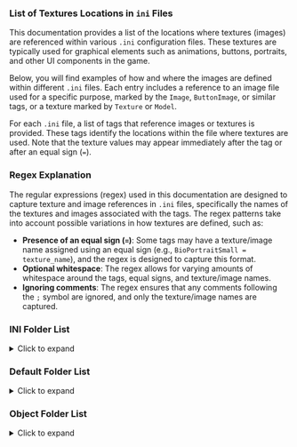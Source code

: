 ### List of Textures Locations in `ini` Files

This documentation provides a list of the locations where textures (images) are referenced within
various `.ini` configuration files. These textures are typically used for graphical elements such as
animations, buttons, portraits, and other UI components in the game.

Below, you will find examples of how and where the images are defined within different `.ini` files.
Each entry includes a reference to an image file used for a specific purpose, marked by
the `Image`, `ButtonImage`, or similar tags, or a texture marked by `Texture` or `Model`.

For each `.ini` file, a list of tags that reference images or textures is provided. These tags identify
the locations within the file where textures are used. Note that the texture values may appear immediately
after the tag or after an equal sign (`=`).

### Regex Explanation

The regular expressions (regex) used in this documentation are designed to capture texture
and image references in `.ini` files, specifically the names of the textures and images associated with the tags.
The regex patterns take into account possible variations in how textures are defined, such as:

- **Presence of an equal sign (`=`)**: Some tags may have a texture/image name assigned using an equal 
  sign (e.g., `BioPortraitSmall = texture_name`), and the regex is designed to capture this format.
- **Optional whitespace**: The regex allows for varying amounts of whitespace around the tags,
  equal signs, and texture/image names.
- **Ignoring comments**: The regex ensures that any comments following the `;` symbol are ignored, 
  and only the texture/image names are captured.

### INI Folder List

<details>
  <summary>Click to expand</summary>

File: `Animation2D.ini` <br>
Tags: `Image` (image) <br>
Regex Expression (Image): `^\s*Image\s*(?:=\s*([^\s;]+))?\s*(?:;.*)?$`

---
File: `ChallengeMode.ini` <br>
Tags: `BioPortraitSmall` (image), `BioPortraitLarge` (image), `DefeatedImage` (image), `VictoriousImage` (image) <br>
Regex Expression (Image): `^\s*(BioPortraitSmall|BioPortraitLarge|DefeatedImage|VictoriousImage)\s*(?:=\s*([^\s;]+))?\s*(?:;.*)?$`

---
File: `CommandButton.ini` <br>
Tags: `ButtonImage` (image) <br>
Regex Expression (Image): `^\s*ButtonImage\s*(?:=\s*([^\s;]+))?\s*(?:;.*)?$`


File: `ControlBarScheme.ini` <br>
Tags: 3 types of tags:
1. **Tags without images**:  
   The following tags do not specify images.
   ```
   side value ; no image
   GenBarButtonIn value ; no image
   GenBarButtonOn value ; no image
   ```

2. **Tags with images**:  
   Tags with string value in one word and not numbers only represent images.  
   ```
   GenBarButtonIn SNBarButtonGen2IN ; image
   ```

3. **Tags without images**:  
   Tags containing multiple words or numbers only or no value represent no images. 
   ```
   ButtonBorderSystemColor R:207 G:195 B:2 A:255 ; no image
   ScreenCreationRes X:800 Y:600 ; no image
   Layer 4 ; no image
   tag ; no image
   ```
   
Regex Expression (Image): `^\s*(?!(?:ControlBarScheme|Side|GenBarButtonIn|GenBarButtonOn)\b)(\S+)\s+([^\s;]+)\s*(?:;.*)?$`

---
File: `Crate.ini` <br>
Tags: `Model` (w3d model file) <br>
Regex Expression (model): `^\s*Model\s*(?:=\s*)?(\S+)\s*(?:;.*)?$`

---
File: `GameData.ini` <br>
Tags: `MoveHintName` (W3D model file) <br>
Regex Expression (model): `^\s*MoveHintName\s*(?:=\s*)?(\S+)\s*(?:;.*)?$`

---
File: `InGameUI.ini` <br>
Tags: `Texture` (texture file) <br>
Regex Expression (Texture): `^\s*Texture\s*(?:=\s*)?(\S+)\s*(?:;.*)?$`

---
File: `Mouse.ini` <br>
Tags: `Image` (image), `Texture` (texture file) <br>
Regex Expression (Image): `^\s*Image\s*(?:=\s*)?([^\s;]+)\s*(?:;.*)?$` <br>
Regex Expression (Texture): `^\s*Texture\s*(?:=\s*)?([^\s;]+)\s*(?:;.*)?$`

---
File: `ObjectCreationList.ini` <br>
Tags: `ModelNames` (multple w3d model file), `Texture` (texture file) <br>
Regex Expression (Texture): `^\s*Texture\s*(?:=\s*)?((?:[^\s;]+\s*)+)(?:;.*)?$`
Regex Expression (Model): `^\s*ModelNames\s*(?:=\s*)?((?:[^\s;]+\s*)+)(?:;.*)?$`

---
File: `ParticleSystem.ini` <br>
Tags: `ParticleName` (texture file with extension) <br>
Regex Expression (Texture): `^\s*ParticleName\s*(?:=\s*)?([^.\s;]+)(?:\.[^\s;]+)?\s*(?:;.*)?$`

---
File: `PlayerTemplate.ini` <br>
Tags: `ScoreScreenImage` (image), `LoadScreenImage` (image), `GeneralImage` (image), `FlagWaterMark` (image),
`EnabledImage` (image), `SideIconImage` (image), `MedallionRegular` (image), `MedallionHilite` (image), `MedallionSelect` (image) <br>
Regex Expression (Image): `^\s*(ScoreScreenImage|LoadScreenImage|GeneralImage|FlagWaterMark|EnabledImage|SideIconImage|MedallionRegular|MedallionHilite|MedallionSelect)\s*(?:=\s*)?([^\s;]+)\s*(?:;.*)?$`

---
File: `Roads.ini` <br>
Tags: `Texture` (texture file with extension), `TextureDamaged` (texture file with extension),
`TextureReallyDamaged` (texture file with extension), `TextureBroken` (texture file with extension),
`BridgeModelName` (w3d model file), `BridgeModelNameDamaged` (w3d model file),
`BridgeModelNameReallyDamaged` (w3d model file), `BridgeModelNameBroken` (w3d model file) <br>
Regex Expression (Texture): `^\s*(Texture|TextureDamaged|TextureReallyDamaged|TextureBroken)\s*(?:=\s*)?([^.\s;]+)(?:\.[^\s;]+)?\s*(?:;.*)?$`
Regex Expression (Model): `^\s*(BridgeModelName|BridgeModelNameDamaged|BridgeModelNameReallyDamaged|BridgeModelNameBroken)\s*(?:=\s*)?(\S+)\s*(?:;.*)?$`

---
File: `Terrain.ini` <br>
Tags: `Texture` (texture file with extension) <br>
Regex Expression (Texture): `^\s*Texture\s*(?:=\s*)?([^.\s;]+)(?:\.[^\s;]+)?\s*(?:;.*)?$`

---
File: `Upgrade.ini` <br>
Tags: `ButtonImage` (image) <br>
Regex Expression (Image): `^\s*ButtonImage\s*(?:=\s*)?([^\s;]+)\s*(?:;.*)?$`

---
File: `Water.ini` <br>
Tags: `SkyTexture` (texture file with extension), `WaterTexture` (texture file with extension), `StandingWaterTexture` (texture file with extension) <br>
Regex Expression (Texture): `^\s*(SkyTexture|WaterTexture|StandingWaterTexture)\s*(?:=\s*)?([^.\s;]+)(?:\.[^\s;]+)?\s*(?:;.*)?$`

---
File: `Weather.ini` <br>
Tags: `SnowTexture` (texture file with extension) <br>
Regex Expression (Texture): `^\s*SnowTexture\s*(?:=\s*)?([^.\s;]+)(?:\.[^\s;]+)?\s*(?:;.*)?$`

</details>

### Default Folder List

<details>
  <summary>Click to expand</summary>

File: `Default/ControlBarScheme.ini` <br>
Regex Expression (Image): `^\s*(?!(?:ControlBarScheme|Side|GenBarButtonIn|GenBarButtonOn)\b)(\S+)\s+([^\s;]+)\s*(?:;.*)?$`

---
File: `Upgrade.ini` <br>
Tags: `ButtonImage` (image) <br>
Regex Expression (Image): `^\s*ButtonImage\s*(?:=\s*)?([^\s;]+)\s*(?:;.*)?$`


</details>

### Object Folder List

<details>
  <summary>Click to expand</summary>

All the ini files in the Object folder have the same tags. <br>
Tags: `Texture` (texture file with or without extension), `Model` (w3d model file),
      `TrackMarks` (texture file with extension), `ShadowI` (texture file)
      `Animation` ([w3d_model_file].[w3d_model_file]), `IdleAnimation` ([w3d_model_file].[w3d_model_file]),
      `SelectPortrait` (image), `ButtonImage` (image) <br>

Regex Expression (Image): `^\s*(SelectPortrait|ButtonImage)\s*(?:=\s*)?([^\s;]+)\s*(?:;.*)?$` <br>
Regex Expression (Texture): `^\s*(Texture|TrackMarks|ShadowTexture)\s*(?:=\s*)?([^.\s;]+)(?:\.[^\s;]+)?\s*(?:;.*)?$` <br>
Regex Expression (Model signal): `^\s*Model\s*(?:=\s*)?(\S+)\s*(?:;.*)?$`
Regex Expression (Model double): `^\s*(IdleAnimation|Animation)\s*(?:=\s*)?([^\s;]+\.[^\s;]+)\s*(?:;.*)?$` <br>

</details>